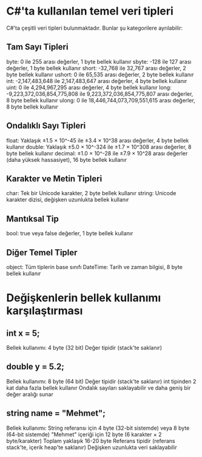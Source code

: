 # C#'ta kullanılan temel veri tipleri
C#'ta çeşitli veri tipleri bulunmaktadır. Bunlar şu kategorilere ayrılabilir:
## Tam Sayı Tipleri
byte: 0 ile 255 arası değerler, 1 byte bellek kullanır
sbyte: -128 ile 127 arası değerler, 1 byte bellek kullanır
short: -32,768 ile 32,767 arası değerler, 2 byte bellek kullanır
ushort: 0 ile 65,535 arası değerler, 2 byte bellek kullanır
int: -2,147,483,648 ile 2,147,483,647 arası değerler, 4 byte bellek kullanır
uint: 0 ile 4,294,967,295 arası değerler, 4 byte bellek kullanır
long: -9,223,372,036,854,775,808 ile 9,223,372,036,854,775,807 arası değerler, 8 byte bellek kullanır
ulong: 0 ile 18,446,744,073,709,551,615 arası değerler, 8 byte bellek kullanır
## Ondalıklı Sayı Tipleri
float: Yaklaşık ±1.5 × 10^-45 ile ±3.4 × 10^38 arası değerler, 4 byte bellek kullanır
double: Yaklaşık ±5.0 × 10^-324 ile ±1.7 × 10^308 arası değerler, 8 byte bellek kullanır
decimal: ±1.0 × 10^-28 ile ±7.9 × 10^28 arası değerler (daha yüksek hassasiyet), 16 byte bellek kullanır
## Karakter ve Metin Tipleri
char: Tek bir Unicode karakter, 2 byte bellek kullanır
string: Unicode karakter dizisi, değişken uzunlukta bellek kullanır
## Mantıksal Tip
bool: true veya false değerler, 1 byte bellek kullanır
## Diğer Temel Tipler
object: Tüm tiplerin base sınıfı
DateTime: Tarih ve zaman bilgisi, 8 byte bellek kullanır

# Değişkenlerin bellek kullanımı karşılaştırması
## int x = 5;
Bellek kullanımı: 4 byte (32 bit)
Değer tipidir (stack'te saklanır)
## double y = 5.2;
Bellek kullanımı: 8 byte (64 bit)
Değer tipidir (stack'te saklanır)
int tipinden 2 kat daha fazla bellek kullanır
Ondalık sayıları saklayabilir ve daha geniş bir değer aralığı sunar
## string name = "Mehmet";
Bellek kullanımı:
String referansı için 4 byte (32-bit sistemde) veya 8 byte (64-bit sistemde)
"Mehmet" içeriği için 12 byte (6 karakter × 2 byte/karakter)
Toplam yaklaşık 16-20 byte
Referans tipidir (referans stack'te, içerik heap'te saklanır)
Değişken uzunlukta veri saklayabilir
